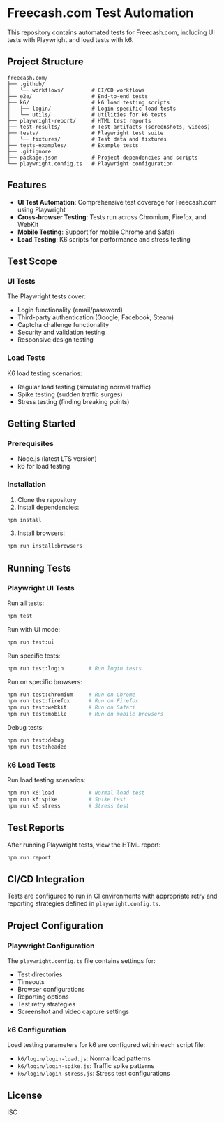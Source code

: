 # Freecash.com Test Automation

This repository contains automated tests for Freecash.com, including UI tests with Playwright and load tests with k6.

## Project Structure

```
freecash.com/
├── .github/
│   └── workflows/         # CI/CD workflows
├── e2e/                   # End-to-end tests
├── k6/                    # k6 load testing scripts
│   ├── login/             # Login-specific load tests
│   └── utils/             # Utilities for k6 tests
├── playwright-report/     # HTML test reports
├── test-results/          # Test artifacts (screenshots, videos)
├── tests/                 # Playwright test suite
│   └── fixtures/          # Test data and fixtures
├── tests-examples/        # Example tests
├── .gitignore
├── package.json           # Project dependencies and scripts
└── playwright.config.ts   # Playwright configuration
```

## Features

- **UI Test Automation**: Comprehensive test coverage for Freecash.com using Playwright
- **Cross-browser Testing**: Tests run across Chromium, Firefox, and WebKit
- **Mobile Testing**: Support for mobile Chrome and Safari
- **Load Testing**: K6 scripts for performance and stress testing

## Test Scope

### UI Tests

The Playwright tests cover:

- Login functionality (email/password)
- Third-party authentication (Google, Facebook, Steam)
- Captcha challenge functionality
- Security and validation testing
- Responsive design testing

### Load Tests

K6 load testing scenarios:

- Regular load testing (simulating normal traffic)
- Spike testing (sudden traffic surges)
- Stress testing (finding breaking points)

## Getting Started

### Prerequisites

- Node.js (latest LTS version)
- k6 for load testing

### Installation

1. Clone the repository
2. Install dependencies:

```bash
npm install
```

3. Install browsers:

```bash
npm run install:browsers
```

## Running Tests

### Playwright UI Tests

Run all tests:
```bash
npm test
```

Run with UI mode:
```bash
npm run test:ui
```

Run specific tests:
```bash
npm run test:login        # Run login tests
```

Run on specific browsers:
```bash
npm run test:chromium     # Run on Chrome
npm run test:firefox      # Run on Firefox
npm run test:webkit       # Run on Safari
npm run test:mobile       # Run on mobile browsers
```

Debug tests:
```bash
npm run test:debug
npm run test:headed
```

### k6 Load Tests

Run load testing scenarios:

```bash
npm run k6:load           # Normal load test
npm run k6:spike          # Spike test
npm run k6:stress         # Stress test
```

## Test Reports

After running Playwright tests, view the HTML report:

```bash
npm run report
```

## CI/CD Integration

Tests are configured to run in CI environments with appropriate retry and reporting strategies defined in `playwright.config.ts`.

## Project Configuration

### Playwright Configuration

The `playwright.config.ts` file contains settings for:

- Test directories
- Timeouts
- Browser configurations
- Reporting options
- Test retry strategies
- Screenshot and video capture settings

### k6 Configuration

Load testing parameters for k6 are configured within each script file:

- `k6/login/login-load.js`: Normal load patterns
- `k6/login/login-spike.js`: Traffic spike patterns
- `k6/login/login-stress.js`: Stress test configurations

## License

ISC